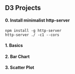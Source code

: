 ## D3 Projects

#### 0. Install minimalist http-server

    npm install -g http-server
    http-server ./ -c1 --cors

#### 1. Basics

#### 2. Bar Chart

#### 3. Scatter Plot